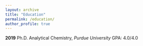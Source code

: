 ```yaml
---
layout: archive
title: "Education"
permalink: /education/
author_profile: true
---
```


**2019**   Ph.D. Analytical Chemistry, _Purdue University_ 
                GPA: 4.0/4.0


